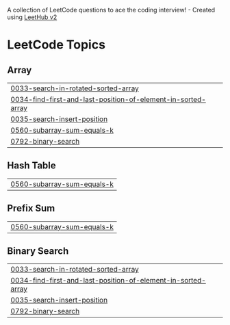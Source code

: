 A collection of LeetCode questions to ace the coding interview! - Created using [LeetHub v2](https://github.com/arunbhardwaj/LeetHub-2.0)
<!---LeetCode Topics Start-->
# LeetCode Topics
## Array
|  |
| ------- |
| [0033-search-in-rotated-sorted-array](https://github.com/nadim45448/Leetcode-DSA/tree/master/0033-search-in-rotated-sorted-array) |
| [0034-find-first-and-last-position-of-element-in-sorted-array](https://github.com/nadim45448/Leetcode-DSA/tree/master/0034-find-first-and-last-position-of-element-in-sorted-array) |
| [0035-search-insert-position](https://github.com/nadim45448/Leetcode-DSA/tree/master/0035-search-insert-position) |
| [0560-subarray-sum-equals-k](https://github.com/nadim45448/Leetcode-DSA/tree/master/0560-subarray-sum-equals-k) |
| [0792-binary-search](https://github.com/nadim45448/Leetcode-DSA/tree/master/0792-binary-search) |
## Hash Table
|  |
| ------- |
| [0560-subarray-sum-equals-k](https://github.com/nadim45448/Leetcode-DSA/tree/master/0560-subarray-sum-equals-k) |
## Prefix Sum
|  |
| ------- |
| [0560-subarray-sum-equals-k](https://github.com/nadim45448/Leetcode-DSA/tree/master/0560-subarray-sum-equals-k) |
## Binary Search
|  |
| ------- |
| [0033-search-in-rotated-sorted-array](https://github.com/nadim45448/Leetcode-DSA/tree/master/0033-search-in-rotated-sorted-array) |
| [0034-find-first-and-last-position-of-element-in-sorted-array](https://github.com/nadim45448/Leetcode-DSA/tree/master/0034-find-first-and-last-position-of-element-in-sorted-array) |
| [0035-search-insert-position](https://github.com/nadim45448/Leetcode-DSA/tree/master/0035-search-insert-position) |
| [0792-binary-search](https://github.com/nadim45448/Leetcode-DSA/tree/master/0792-binary-search) |
<!---LeetCode Topics End-->